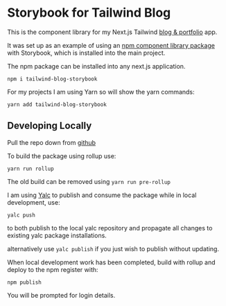 # Storybook for Tailwind Blog

This is the component library for my Next.js Tailwind [blog & portfolio](https://duncanwhite.co.uk/) app.

It was set up as an example of using an [npm component library package](https://www.npmjs.com/package/tailwind-blog-storybook) with Storybook, which is installed into the main project.

The npm package can be installed into any next.js application.

`npm i tailwind-blog-storybook`

For my projects I am using Yarn so will show the yarn commands:

`yarn add tailwind-blog-storybook`

## Developing Locally

Pull the repo down from [github](https://github.com/duncan-s-white/blog-components-storybook)

To build the package using rollup use:

`yarn run rollup`

The old build can be removed using `yarn run pre-rollup`

I am using [Yalc](https://www.npmjs.com/package/yalc) to publish and consume the package while in local development, use:

`yalc push`

to both publish to the local yalc repository and propagate all changes to existing yalc package installations.

alternatively use `yalc publish` if you just wish to publish without updating.

When local development work has been completed, build with rollup and deploy to the npm register with:

`npm publish`

You will be prompted for login details.
